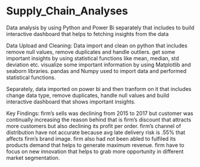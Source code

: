 # Supply_Chain_Analyses
Data analysis by using Python and Power Bi separately that includes to build interactive dashboard that helps to fetching insights from the data

Data Upload and Cleaning:
Data import and clean on python that includes remove null values, remove duplicates and handle outliers.
get some important insights by using statistical functions like mean, median, std deviation etc.
visualize some important information by using Matplotlib and seaborn libraries.
pandas and Numpy used to import data and performed statistical functions.

Separately, data imported on power bi and then tranform on it that includes change data type, remove duplicates, handle null values and build interactive dashboard that shows important insights.

Key Findings:
firm’s sells was declining from 2015 to 2017  but customer was continually increasing the reason behind that is firm’s discount that attracts more customers but also declining its profit per order.
firm’s channel of distribution have not accurate because avg late delivery risk is .55% that affects firm’s brand image.
firm also had not been abled to fulfiled its products demand that helps to generate maximum revenue.
firm have to focus on new innovation that helps to grab more opportunity in different market segmentation.
